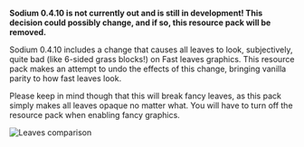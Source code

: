 **Sodium 0.4.10 is not currently out and is still in development! This decision could possibly change, and if so, this resource pack will be removed.**

Sodium 0.4.10 includes a change that causes all leaves to look, subjectively, quite bad (like 6-sided grass blocks!) on Fast leaves graphics. This resource pack makes an attempt to undo the effects of this change, bringing vanilla parity to how fast leaves look. 

Please keep in mind though that this will break fancy leaves, as this pack simply makes all leaves opaque no matter what. You will have to turn off the resource pack when enabling fancy graphics.

![Leaves comparison](https://cdn.discordapp.com/attachments/977987491233677374/1077246193924579398/ezgif-3-8b588e4069.webp)
